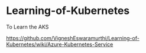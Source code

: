 # Learning-of-Kubernetes
To Learn the AKS

https://github.com/VigneshEswaramurthi/Learning-of-Kubernetes/wiki/Azure-Kubernetes-Service

